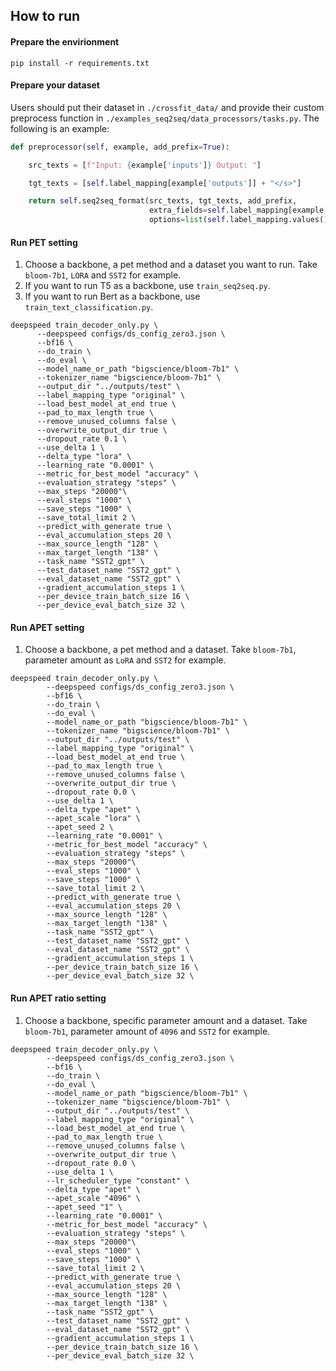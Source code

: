 ## How to run

#### Prepare the envirionment

```
pip install -r requirements.txt
```

#### Prepare your dataset

Users should put their dataset in `./crossfit_data/` and provide their custom preprocess function in `./examples_seq2seq/data_processors/tasks.py`.
The following is an example:
```python
def preprocessor(self, example, add_prefix=True):

    src_texts = [f"Input: {example['inputs']} Output: "]

    tgt_texts = [self.label_mapping[example['outputs']] + "</s>"]

    return self.seq2seq_format(src_texts, tgt_texts, add_prefix,
                               extra_fields=self.label_mapping[example['outputs']],
                               options=list(self.label_mapping.values()))
```


#### Run PET setting
1. Choose a backbone, a pet method and a dataset you want to run. Take `bloom-7b1`, `LORA` and `SST2` for example. 
2. If you want to run T5 as a backbone, use `train_seq2seq.py`.
3. If you want to run Bert as a backbone, use `train_text_classification.py`.
```
deepspeed train_decoder_only.py \
      --deepspeed configs/ds_config_zero3.json \
      --bf16 \
      --do_train \
      --do_eval \
      --model_name_or_path "bigscience/bloom-7b1" \
      --tokenizer_name "bigscience/bloom-7b1" \
      --output_dir "../outputs/test" \
      --label_mapping_type "original" \
      --load_best_model_at_end true \
      --pad_to_max_length true \
      --remove_unused_columns false \
      --overwrite_output_dir true \
      --dropout_rate 0.1 \
      --use_delta 1 \
      --delta_type "lora" \
      --learning_rate "0.0001" \
      --metric_for_best_model "accuracy" \
      --evaluation_strategy "steps" \
      --max_steps "20000"\
      --eval_steps "1000" \
      --save_steps "1000" \
      --save_total_limit 2 \
      --predict_with_generate true \
      --eval_accumulation_steps 20 \
      --max_source_length "128" \
      --max_target_length "138" \
      --task_name "SST2_gpt" \
      --test_dataset_name "SST2_gpt" \
      --eval_dataset_name "SST2_gpt" \
      --gradient_accumulation_steps 1 \
      --per_device_train_batch_size 16 \
      --per_device_eval_batch_size 32 \
```

#### Run APET setting

1. Choose a backbone, a pet method and a dataset. Take `bloom-7b1`, parameter amount as `LoRA` and `SST2` for example. 

```
deepspeed train_decoder_only.py \
        --deepspeed configs/ds_config_zero3.json \
        --bf16 \
        --do_train \
        --do_eval \
        --model_name_or_path "bigscience/bloom-7b1" \
        --tokenizer_name "bigscience/bloom-7b1" \
        --output_dir "../outputs/test" \
        --label_mapping_type "original" \
        --load_best_model_at_end true \
        --pad_to_max_length true \
        --remove_unused_columns false \
        --overwrite_output_dir true \
        --dropout_rate 0.0 \
        --use_delta 1 \
        --delta_type "apet" \
        --apet_scale "lora" \
        --apet_seed 2 \
        --learning_rate "0.0001" \
        --metric_for_best_model "accuracy" \
        --evaluation_strategy "steps" \
        --max_steps "20000"\
        --eval_steps "1000" \
        --save_steps "1000" \
        --save_total_limit 2 \
        --predict_with_generate true \
        --eval_accumulation_steps 20 \
        --max_source_length "128" \
        --max_target_length "138" \
        --task_name "SST2_gpt" \
        --test_dataset_name "SST2_gpt" \
        --eval_dataset_name "SST2_gpt" \
        --gradient_accumulation_steps 1 \
        --per_device_train_batch_size 16 \
        --per_device_eval_batch_size 32 \
```


#### Run APET ratio setting

1. Choose a backbone, specific parameter amount and a dataset. Take `bloom-7b1`, parameter amount of `4096` and `SST2` for example.

```
deepspeed train_decoder_only.py \
        --deepspeed configs/ds_config_zero3.json \
        --bf16 \
        --do_train \
        --do_eval \
        --model_name_or_path "bigscience/bloom-7b1" \
        --tokenizer_name "bigscience/bloom-7b1" \
        --output_dir "../outputs/test" \
        --label_mapping_type "original" \
        --load_best_model_at_end true \
        --pad_to_max_length true \
        --remove_unused_columns false \
        --overwrite_output_dir true \
        --dropout_rate 0.0 \
        --use_delta 1 \
        --lr_scheduler_type "constant" \
        --delta_type "apet" \
        --apet_scale "4096" \
        --apet_seed "1" \
        --learning_rate "0.0001" \
        --metric_for_best_model "accuracy" \
        --evaluation_strategy "steps" \
        --max_steps "20000"\
        --eval_steps "1000" \
        --save_steps "1000" \
        --save_total_limit 2 \
        --predict_with_generate true \
        --eval_accumulation_steps 20 \
        --max_source_length "128" \
        --max_target_length "138" \
        --task_name "SST2_gpt" \
        --test_dataset_name "SST2_gpt" \
        --eval_dataset_name "SST2_gpt" \
        --gradient_accumulation_steps 1 \
        --per_device_train_batch_size 16 \
        --per_device_eval_batch_size 32 \
```